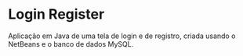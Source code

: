 # Login Register
 Aplicação em Java de uma tela de login e de registro, criada usando o NetBeans e o banco de dados MySQL.
